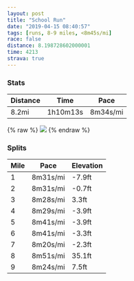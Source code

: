 ```yaml
---
layout: post
title: "School Run"
date: "2019-04-15 08:40:57"
tags: [runs, 8-9 miles, <8m45s/mi]
race: false
distance: 8.198728602000001
time: 4213
strava: true
---
```


### Stats

| Distance | Time | Pace |
|----------|------|------|
|8.2mi|1h10m13s|8m34s/mi|

{% raw %}
<img src='https://maps.googleapis.com/maps/api/staticmap?maptype=roadmap&path=enc:k~twFpltbMqH~SnWhRh@~E`PdFlhAjD|k@lJt^`C~DzDzc@|EzUrGz@uJpIiC~BsC?wCdEkCDqDwEiPeGwDB}D}BgG}GkLoGiECuHcG}MuF}e@qBmCsAgK^ucAgAwDcFwEum@eRo_@{Fs\}AcK`KiHdBoTht@[`GuB|AgLh^&key=AIzaSyC1MId7bFpkLXNAaYhBSTb8jLyiSqzbDtM&size=800x800&markers=color:yellow|label:S|40.74486,-74.00153&markers=color:green|label:F|40.73914999999998,-73.98937000000001'>
{% endraw %}

### Splits

| Mile | Pace | Elevation |
|------|------|-----------|
|1|8m31s/mi|-7.9ft|
|2|8m31s/mi|-0.7ft|
|3|8m28s/mi|3.3ft|
|4|8m29s/mi|-3.9ft|
|5|8m41s/mi|-3.9ft|
|6|8m41s/mi|-3.3ft|
|7|8m20s/mi|-2.3ft|
|8|8m51s/mi|35.1ft|
|9|8m24s/mi|7.5ft|
